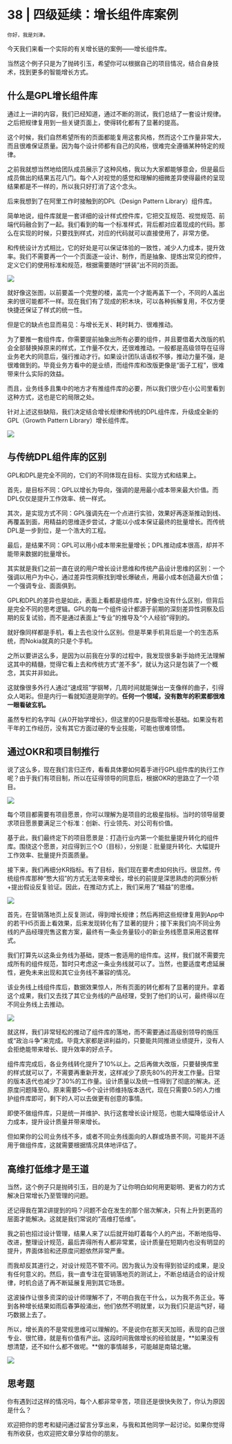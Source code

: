 # 38 | 四级延续：增长组件库案例

    你好，我是刘津。

今天我们来看一个实际的有关增长链的案例——增长组件库。

当然这个例子只是为了抛砖引玉，希望你可以根据自己的项目情况，结合自身技术，找到更多的智能增长方式。

## 什么是GPL增长组件库

通过上一讲的内容，我们已经知道，通过不断的测试，我们总结了一套设计规律。之后把规律复用到一些关键页面上，使得转化都有了显著的提高。

这个时候，我们自然希望所有的页面都能复用这套风格，然而这个工作量非常大，而且很难保证质量。因为每个设计师都有自己的风格，很难完全遵循某种特定的规律。

之前我就想当然地给团队成员展示了这种风格，我以为大家都能够意会，但是最后成员做出的结果五花八门。每个人对视觉的感觉和理解的细微差异使得最终的呈现结果都是不一样的，所以我只好打消了这个念头。

后来我想到了在阿里工作时接触到的DPL（Design Pattern Library）组件库。

简单地说，组件库就是一套详细的设计样式控件库，它把交互规范、视觉规范、前端代码融合到了一起。我们看到的每一个标准样式，背后都对应着现成的代码。那么在实现的时候，只要找到样式，对应的代码就可以直接使用了，非常方便。

和传统设计方式相比，它的好处是可以保证体验的一致性，减少人力成本，提升效率。我们不需要再一个一个页面逐一设计、制作，而是抽象、提炼出常见的控件，定义它们的使用标准和规范，根据需要随时“拼装”出不同的页面。

![](https://static001.geekbang.org/resource/image/ed/2d/ed0ba77748ae7a0abc12bc90240e542d.jpg)

就好像这张图，以前要盖一个完整的楼，盖完一个才能再盖下一个，不同的人盖出来的很可能都不一样。现在我们有了现成的积木块，可以各种拆解复用，不仅方便快捷还保证了样式的统一性。

但是它的缺点也显而易见：与增长无关、耗时耗力、很难推动。

为了要推一套组件库，你需要提前抽象出所有必要的组件，并且要借着大改版的机会全部替换掉原来的样式，工作量不仅大，还很难推动。一般都是高级领导在征得业务老大的同意后，强行推动才行。如果设计团队话语权不够，推动力量不强，是很难做到的。毕竟业务方看中的是业绩，而组件库和改版更像是“面子工程”，很难带来什么实际的效益。

而且，业务线多且集中的地方才有推组件库的必要，所以我们很少在小公司里看到这种方式，这也是它的局限之处。

针对上述这些缺陷，我们决定结合增长规律和传统的DPL组件库，升级成全新的GPL（Growth Pattern Library）增长组件库。

![](https://static001.geekbang.org/resource/image/96/e0/96b7a2a85b31cad2ffa3bef5f70318e0.jpg)

## 与传统DPL组件库的区别

GPL和DPL是完全不同的，它们的不同体现在目标、实现方式和结果上。

首先，是目标不同：GPL以增长为导向，强调的是用最小成本带来最大价值。而DPL仅仅是提升工作效率、统一样式。

其次，是实现方式不同：GPL强调先在一个点进行实验，效果好再逐渐推动到线、再覆盖到面，用精益的思维逐步尝试，才能以小成本保证最终的批量增长。而传统DPL是一步到位，是一个浩大的工程。

最后，是结果不同：GPL可以用小成本带来批量增长；DPL推动成本很高，却并不能带来数据的批量增长。

其实就是我们之前一直在说的用户增长设计思维和传统产品设计思维的区别：一个强调以用户为中心，通过差异性洞察找到增长爆破点，用最小成本创造最大价值；一个强调专业、面面俱到。

GPL和DPL的差异也是如此，表面上看都是组件库，好像也没有什么区别，但背后是完全不同的思考逻辑。GPL的每一个组件设计都源于前期的深刻差异性洞察及后期的反复试验，而不是通过表面上“专业”的推导及“个人经验”得到的。

就好像同样都是手机，看上去也没什么区别。但是苹果手机背后是一个的生态系统，而Nokia就真的只是个手机。

之所以要讲这么多，是因为以前我在分享的过程中，我发现很多新手始终无法理解这其中的精髓，觉得它看上去和传统方式“差不多”，就认为这只是包装了一个概念，其实并非如此。

这就像很多外行人通过“速成班”学钢琴，几周时间就能弹出一支像样的曲子，引得众人喝彩。但是内行一看就知道是刚学的。**任何一个领域，没有数年的积累都很难一眼看破玄机。**

虽然专栏的名字叫《从0开始学增长》，但这里的0只是指零增长基础。如果没有若干年的工作经历，没有其它方面过硬的专业技能，可能也很难领悟。

## 通过OKR和项目制推行

说了这么多，现在我们言归正传，看看具体要如何着手进行GPL组件库的执行工作呢？由于我们有项目制，所以在征得领导的同意后，根据OKR的思路立了一个项目。

![](https://static001.geekbang.org/resource/image/af/21/af3d7939b87e664cbd90784acbbd7c21.jpg)

每个项目都需要有项目愿景，你可以理解为是项目的北极星指标。当时的领导层要求项目愿景要满足三个标准：创新、行业领先、对公司有价值。

基于此，我们最终定下的项目愿景是：打造行业内第一个能批量提升转化的组件库。围绕这个愿景，对应得到三个O（目标），分别是：批量提升转化、大幅提升工作效率、批量提升页面质量。

接下来，我们再细分KR指标。有了目标，我们现在要考虑如何执行。很显然，传统组件库那种“憋大招”的方式无法带来增长，增长的前提是深思熟虑的洞察分析+提出假设反复验证。因此，在推动方式上，我们采用了“精益”的思维。

![](https://static001.geekbang.org/resource/image/09/b5/0971f1cbec6ef29b993c39ac973e0bb5.jpg)

首先，在营销落地页上反复测试，得到增长规律；然后再把这些规律复用到App中的若干H5页面上看效果，后来发现转化有了显著的提升；接下来我们向不同业务线的产品经理兜售这套方案，最终有一条业务量较小的新业务线愿意采用这套样式。

我们打算先以这条业务线为基础，提炼一套适用的组件库。这样，我们就不需要完成所有的组件规范，暂时只考虑这一条业务线就可以了。当然，也要适度考虑延展性，避免未来出现和其它业务线不兼容的情况。

该业务线上线组件库后，数据效果惊人，所有页面的转化都有了显著的提升。拿着这个成果，我们又去找了其它业务线的产品经理，受到了他们的认可，最终得以在不同业务线上去推动。

![](https://static001.geekbang.org/resource/image/f4/64/f46dd20d923cf8f9e67cb1a9dc0ab664.jpg)

就这样，我们非常轻松的推动了组件库的落地，而不需要通过高级别领导的施压或“政治斗争”来完成。毕竟大家都是讲利益的，只要能共同推进业绩提升，没有人会拒绝能带来增长、提升效率的好点子。

组件库完成后，各业务线转化提升了10%以上。之后再做大改版，只要替换库里的样式就可以了，不需要再重新开发，这样减少了原先80%的开发工作量。日常的版本迭代也减少了30%的工作量。设计质量以及统一性得到了彻底的解决。还原度问题降至0。原来需要5～6个设计师维持版本迭代，现在只需要0.5的人力维护组件库即可，剩下的人可以去做更有创意的事情。

即使不做组件库，只是统一并维护、执行这套增长设计规范，也能大幅降低设计人力成本，提升设计质量并带来增长。

但如果你的公司业务线不多，或者不同业务线面向的人群或场景不同，可能并不适用于做组件库，这就需要根据情况具体地评估了。

## 高维打低维才是王道

当然，这个例子只是抛砖引玉，目的是为了让你明白如何用更聪明、更省力的方式解决日常增长乃至管理的问题。

还记得我在第2讲提到的吗？问题不会在发生的那个层次解决，只有上升到更高的层面才能解决。这就是我们常说的“高维打低维”。

我之前也招过设计管理，结果人来了以后就开始盯着每个人的产出，不断地指导、改进，整理设计规范，最后弄得所有人都非常累，设计质量在短期内也没有明显的提升，界面体验和还原度问题依然非常严重。

而我却反其道行之，对设计规范不管不问。因为我认为没有得到验证的成果，是没有任何意义的。然后，我一直专注在营销落地页的测试上，不断总结适合的设计规律，时机合适了再不断延展复用到其它场景。

这波操作让很多资深的设计师理解不了，不明白我在干什么，以为我不务正业。等到各种增长结果如雨后春笋般涌出，他们依然不明就里，以为我们只是运气好，碰巧数据上去了。

所以，增长真的不是常规思维可以理解的。不是说你在那天天加班，表现的自己很专业、很忙碌，就是有价值有产出。这段时间我做增长的经验就是，**如果没有想清楚，还不如什么都不做呢。**做的事情越多，可能越是南辕北辙。

![](https://static001.geekbang.org/resource/image/47/06/47554e6f55adfab412c66fe7696cc306.png)

## 思考题

你有遇到过这样的情况吗，每个人都非常辛苦，项目还是很快失败了，你认为原因是什么？

欢迎把你的思考和疑问通过留言分享出来，与我和其他同学一起讨论。如果你觉得有所收获，也欢迎把文章分享给你的朋友。
    